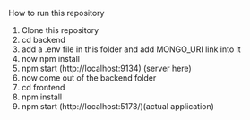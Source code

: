 How to run this repository

1. Clone this repository
2. cd backend
3. add a .env file in this folder and add MONGO_URI link into it
4. now npm install
5. npm start (http://localhost:9134) (server here)
6. now come out of the backend folder
7. cd frontend
8. npm install
9. npm start (http://localhost:5173/)(actual application)

